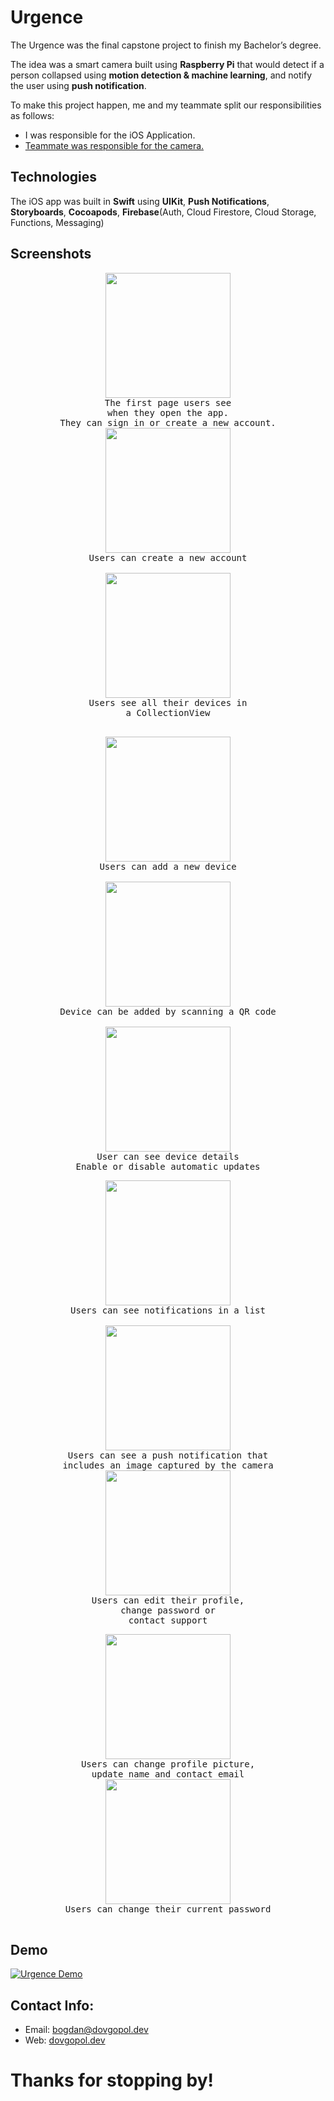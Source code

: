 # Urgence
The Urgence was the final capstone project to finish my Bachelor’s degree. 

The idea was a smart camera built using **Raspberry Pi** that would detect if a person collapsed using **motion detection & machine learning**, and notify the user using **push notification**.

To make this project happen, me and my teammate split our responsibilities as follows: 

 - I was responsible for the iOS Application. 
 - [Teammate was responsible for the camera.](https://github.com/aoddy10/adv2-urgence)

## Technologies
The iOS app was built in **Swift** using **UIKit**, **Push Notifications**, **Storyboards**, **Cocoapods**, **Firebase**(Auth, Cloud Firestore, Cloud Storage, Functions, Messaging)

## Screenshots


<p align="center">
	 <kbd style="">
		<img src="https://raw.githubusercontent.com/bogdandovgopol/Urgence/master/screenshots/1.png" width="200">
	   <br/>The first page users see <br/>when they open the app. <br/>
	They can sign in or create a new account. <br/>
	   </kbd>
	 <span>
	 <kbd>
		 <img src="https://raw.githubusercontent.com/bogdandovgopol/Urgence/master/screenshots/2.png" width="200">
		 <br/>
		 Users can create a new account<br/>
		 <br/>
	 </kbd>
	 <kbd>
		 <img src="https://raw.githubusercontent.com/bogdandovgopol/Urgence/master/screenshots/3.png" width="200">
		 <br/>
		 Users see all their devices in <br/> a CollectionView<br/>
		 <br/>
	 </kbd>
</p>
<p align="center">
	 <kbd style="">
		<img src="https://raw.githubusercontent.com/bogdandovgopol/Urgence/master/screenshots/4.png" width="200">
	   <br/>
		 Users can add a new device<br/>
		 <br/>
	   </kbd>
	 <span>
	 <kbd>
		 <img src="https://raw.githubusercontent.com/bogdandovgopol/Urgence/master/screenshots/5.png" width="200">
		 <br/>
		 Device can be added by scanning a QR code<br/>
		 <br/>
	 </kbd>
	 <kbd>
		 <img src="https://raw.githubusercontent.com/bogdandovgopol/Urgence/master/screenshots/6.png" width="200">
		 <br/>
		 User can see device details<br/>
		 Enable or disable automatic updates<br/>
	 </kbd>
</p>
<p align="center">
	 <kbd style="">
		<img src="https://raw.githubusercontent.com/bogdandovgopol/Urgence/master/screenshots/8.png" width="200">
	   <br/>
		 Users can see notifications in a list<br/><br/>
	   </kbd>
	 <span>
	 <kbd>
		 <img src="https://raw.githubusercontent.com/bogdandovgopol/Urgence/master/screenshots/7.png" width="200">
		 <br/>
		 Users can see a push notification that 
		 <br/>includes an image captured by the camera
	 </kbd>
	 <kbd>
		 <img src="https://raw.githubusercontent.com/bogdandovgopol/Urgence/master/screenshots/9.png" width="200">
		 <br/>
		 Users can edit their profile, <br/>change password or <br/>
		 contact support<br/>
	 </kbd>
</p>

<p align="center">
	 <kbd style="">
		<img src="https://raw.githubusercontent.com/bogdandovgopol/Urgence/master/screenshots/10.png" width="200">
	   <br/>
		 Users can change profile picture,
		 <br/>update name and contact email<br/>
	   </kbd>
	 <span>
	 <kbd>
		 <img src="https://raw.githubusercontent.com/bogdandovgopol/Urgence/master/screenshots/11.png" width="200">
		 <br/>
		 Users can change their current password
		 <br/><br/>
	 </kbd>
</p>

## Demo
[![Urgence Demo](https://img.youtube.com/vi/331uxFFW-yA/0.jpg)](https://www.youtube.com/watch?v=331uxFFW-yA "Urgence Demo")


## Contact Info:
- Email: bogdan@dovgopol.dev
- Web: [dovgopol.dev](https://dovgopol.dev)

# Thanks for stopping by!

